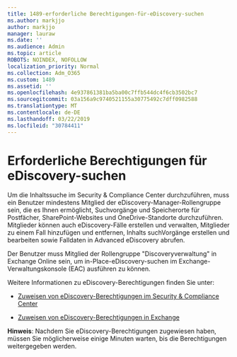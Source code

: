 ```yaml
---
title: 1489-erforderliche Berechtigungen-für-eDiscovery-suchen
ms.author: markjjo
author: markjjo
manager: lauraw
ms.date: ''
ms.audience: Admin
ms.topic: article
ROBOTS: NOINDEX, NOFOLLOW
localization_priority: Normal
ms.collection: Adm_O365
ms.custom: 1489
ms.assetid: ''
ms.openlocfilehash: 4e937861381ba5ba00c7ffb544dc4f6cb3502bc7
ms.sourcegitcommit: 03a156a9c9740521155a30775492c7dff0982588
ms.translationtype: MT
ms.contentlocale: de-DE
ms.lasthandoff: 03/22/2019
ms.locfileid: "30784411"
---
```

# <a name="permissions-required-for-ediscovery-searches"></a>Erforderliche Berechtigungen für eDiscovery-suchen

Um die Inhaltssuche im Security & Compliance Center durchzuführen, muss ein Benutzer mindestens Mitglied der eDiscovery-Manager-Rollengruppe sein, die es Ihnen ermöglicht, Suchvorgänge und Speicherorte für Postfächer, SharePoint-Websites und OneDrive-Standorte durchzuführen. Mitglieder können auch eDiscovery-Fälle erstellen und verwalten, Mitglieder zu einem Fall hinzufügen und entfernen, Inhalts suchVorgänge erstellen und bearbeiten sowie Falldaten in Advanced eDiscovery abrufen.

Der Benutzer muss Mitglied der Rollengruppe "Discoveryverwaltung" in Exchange Online sein, um in-Place-eDiscovery-suchen im Exchange-Verwaltungskonsole (EAC) ausführen zu können.

Weitere Informationen zu eDiscovery-Berechtigungen finden Sie unter: 

- [Zuweisen von eDiscovery-Berechtigungen im Security & Compliance Center](https://docs.microsoft.com/office365/securitycompliance/assign-ediscovery-permissions)

- [Zuweisen von eDiscovery-Berechtigungen in Exchange](https://docs.microsoft.com/exchange/security-and-compliance/in-place-ediscovery/assign-ediscovery-permissions)

**Hinweis**: Nachdem Sie eDiscovery-Berechtigungen zugewiesen haben, müssen Sie möglicherweise einige Minuten warten, bis die Berechtigungen weitergegeben werden.
